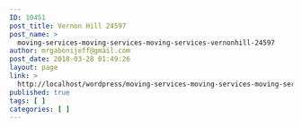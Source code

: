 ```yaml
---
ID: 10451
post_title: Vernon Hill 24597
post_name: >
  moving-services-moving-services-moving-services-vernonhill-24597
author: mrgabonijeff@gmail.com
post_date: 2018-03-28 01:49:26
layout: page
link: >
  http://localhost/wordpress/moving-services-moving-services-moving-services-vernonhill-24597/
published: true
tags: [ ]
categories: [ ]
---
```

